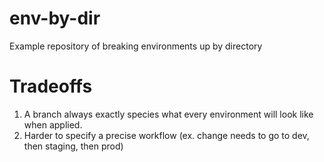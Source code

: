 # env-by-dir
Example repository of breaking environments up by directory

# Tradeoffs

1. A branch always exactly species what every environment will look like when
   applied.
2. Harder to specify a precise workflow (ex. change needs to go to dev, then
   staging, then prod)
